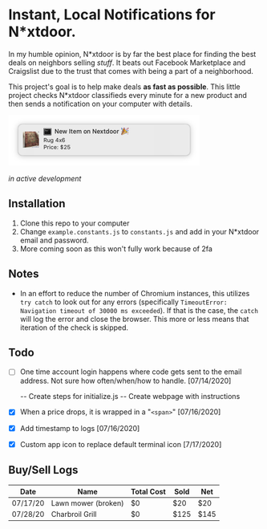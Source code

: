 # Instant, Local Notifications for N*xtdoor.

In my humble opinion, N*xtdoor is by far the best place for finding the best deals on neighbors selling _stuff_. It beats out Facebook Marketplace and Craigslist due to the trust that comes with being a part of a neighborhood.

This project's goal is to help make deals **as fast as possible**. This little project checks N*xtdoor classifieds every minute for a new product and then sends a notification on your computer with details.

![Notification](./assets/notification.png)

_in active development_

## Installation

1. Clone this repo to your computer
2. Change `example.constants.js` to `constants.js` and add in your N*xtdoor email and password.
3. More coming soon as this won't fully work because of 2fa

## Notes

- In an effort to reduce the number of Chromium instances, this utilizes `try catch` to look out for any errors (specifically `TimeoutError: Navigation timeout of 30000 ms exceeded`). If that is the case, the `catch` will log the error and close the browser. This more or less means that iteration of the check is skipped.

## Todo
- [ ] One time account login happens where code gets sent to the email address. Not sure how often/when/how to handle. [07/14/2020]

    -- Create steps for initialize.js
    -- Create webpage with instructions

- [X] When a price drops, it is wrapped in a "`<span>`" [07/16/2020]
- [X] Add timestamp to logs [07/16/2020]
- [X] Custom app icon to replace default terminal icon [7/17/2020]

## Buy/Sell Logs

| Date | Name | Total Cost | Sold | Net |
| ---- | ---- | ---------- | ---- | --- |
| 07/17/20 | Lawn mower (broken) | $0 | $20 | $20 |
| 07/28/20 | Charbroil Grill | $0 | $125 | $145 |
